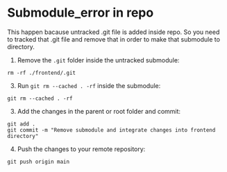 # Submodule_error in repo
This happen bacause untracked .git file is added inside repo. 
So you need to tracked that .git file and remove that in order to make that submodule to directory. 

1. Remove the `.git` folder inside the untracked submodule:
```
rm -rf ./frontend/.git
```
   
3. Run `git rm --cached . -rf` inside the submodule:
```
git rm --cached . -rf
````

3. Add the changes in the parent or root folder and commit:
```
git add .
git commit -m "Remove submodule and integrate changes into frontend directory"
```

4. Push the changes to your remote repository:
```
git push origin main
```
